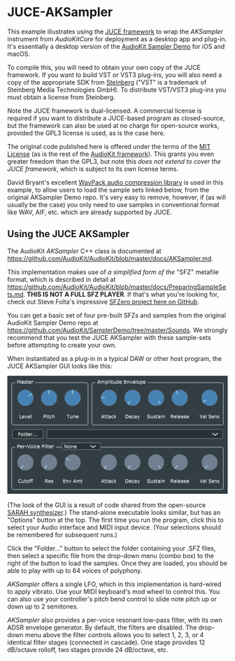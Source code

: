 # JUCE-AKSampler
This example illustrates using the [JUCE framework](http://juce.com) to wrap the *AKSampler* instrument from *AudioKitCore* for deployment as a desktop app and plug-in. It's essentially a desktop version of the [AudioKit Sampler Demo](https://github.com/AudioKit/SamplerDemo) for iOS and macOS.

To compile this, you will need to obtain your own copy of the JUCE framework. If you want to build VST or VST3 plug-ins, you will also need a copy of the appropriate SDK from [Steinberg](https://www.steinberg.net/en/company/developers.html) ("VST" is a trademark of Steinberg Media Technologies GmbH). To distribute VST/VST3 plug-ins you must obtain a license from Steinberg.

Note the JUCE framework is dual-licensed. A commercial license is required if you want to distribute a JUCE-based program as closed-source, but the framework can also be used at no charge for open-source works, provided the GPL3 license is used, as is the case here.

The original code published here is offered under the terms of the [MIT License](https://opensource.org/licenses/MIT) (as is the rest of the [AudioKit framework](https://github.com/AudioKit/AudioKit)). This grants you even greater freedom than the GPL3, but note this *does not extend to cover the JUCE framework*, which is subject to its own license terms.

David Bryant's excellent [WavPack audio compression library](https://github.com/dbry/WavPack) is used in this example, to allow users to load the sample sets linked below, from the original AKSampler Demo repo. It's very easy to remove, however, if (as will usually be the case) you only need to use samples in conventional format like WAV, AIF, etc. which are already supported by JUCE.

## Using the JUCE AKSampler
The AudioKit *AKSampler* C++ class is documented at https://github.com/AudioKit/AudioKit/blob/master/docs/AKSampler.md.

This implementation makes use of *a simplified form of the* "SFZ" metafile format, which is described in detail at https://github.com/AudioKit/AudioKit/blob/master/docs/PreparingSampleSets.md. **THIS IS NOT A FULL SFZ PLAYER**. If that's what you're looking for, check out Steve Folta's impressive [SFZero project here on GitHub](http://stevefolta.github.io/SFZero/).

You can get a basic set of four pre-built SFZs and samples from the original AudioKit Sampler Demo repo at https://github.com/AudioKit/SamplerDemo/tree/master/Sounds. We strongly recommend that you test the JUCE AKSampler with these sample-sets before attempting to create your own.

When instantiated as a plug-in in a typical DAW or other host program, the JUCE AKSampler GUI looks like this:

![](juce-aksampler.png)

(The look of the GUI is a result of code shared from the open-source [SARAH synthesizer](https://github.com/getdunne/SARAH).) The stand-alone executable looks similar, but has an "Options" button at the top. The first time you run the program, click this to select your Audio interface and MIDI input device. (Your selections should be remembered for subsequent runs.)

Click the "Folder..." button to select the folder containing your .SFZ files, then select a specific file from the drop-down menu (combo box) to the right of the button to load the samples. Once they are loaded, you should be able to play with up to 64 voices of polyphony.

*AKSampler* offers a single LFO, which in this implementation is hard-wired to apply vibrato. Use your MIDI keyboard's mod wheel to control this. You can also use your controller's pitch bend control to slide note pitch up or down up to 2 semitones.

*AKSampler* also provides a per-voice resonant low-pass filter, with its own ADSR envelope generator. By default, the filters are disabled. The drop-down menu above the filter controls allows you to select 1, 2, 3, or 4 identical filter stages (connected in cascade). One stage provides 12 dB/octave rolloff, two stages provide 24 dB/octave, etc.

